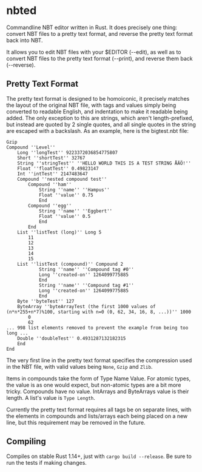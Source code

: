 # nbted

Commandline NBT editor written in Rust. It does precisely one thing: convert NBT files to a pretty text format, and reverse the pretty text format back into NBT.

It allows you to edit NBT files with your $EDITOR (--edit), as well as to convert NBT files to the pretty text format (--print), and reverse them back (--reverse).

Pretty Text Format
-----
The pretty text format is designed to be homoiconic, it precisely matches the layout of the original NBT file, with tags and values simply being converted to readable English, and indentation to make it readable being added. The only exception to this are strings, which aren't length-prefixed, but instead are quoted by 2 single quotes, and all single quotes in the string are escaped with a backslash. As an example, here is the bigtest.nbt file:
```
Gzip
Compound ''Level''
	Long ''longTest'' 9223372036854775807
	Short ''shortTest'' 32767
	String ''stringTest'' ''HELLO WORLD THIS IS A TEST STRING ÅÄÖ!''
	Float ''floatTest'' 0.49823147
	Int ''intTest'' 2147483647
	Compound ''nested compound test''
		Compound ''ham''
			String ''name'' ''Hampus''
			Float ''value'' 0.75
			End
		Compound ''egg''
			String ''name'' ''Eggbert''
			Float ''value'' 0.5
			End
		End
	List ''listTest (long)'' Long 5
		11
		12
		13
		14
		15
	List ''listTest (compound)'' Compound 2
			String ''name'' ''Compound tag #0''
			Long ''created-on'' 1264099775885
			End
			String ''name'' ''Compound tag #1''
			Long ''created-on'' 1264099775885
			End
	Byte ''byteTest'' 127
	ByteArray ''byteArrayTest (the first 1000 values of (n*n*255+n*7)%100, starting with n=0 (0, 62, 34, 16, 8, ...))'' 1000
		0
		62
... 998 list elements removed to prevent the example from being too long ...
	Double ''doubleTest'' 0.4931287132182315
	End
End
```
The very first line in the pretty text format specifies the compression used in the NBT file, with valid values being `None`, `Gzip` and `Zlib`.

Items in compounds take the form of Type Name Value. For atomic types, the value is as one would expect, but non-atomic types are a bit more tricky. Compounds have no value. IntArrays and ByteArrays value is their length. A list's value is `Type Length`.

Currently the pretty text format requires all tags be on separate lines, with the elements in compounds and lists/arrays each being placed on a new line, but this requirement may be removed in the future.

Compiling
-----
Compiles on stable Rust 1.14+, just with `cargo build --release`. Be sure to run the tests if making changes.

